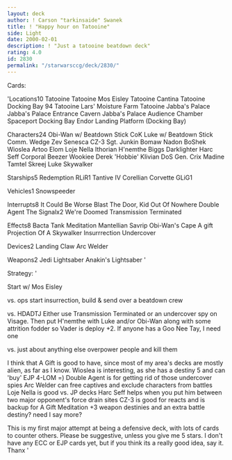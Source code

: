 ```yaml
---
layout: deck
author: ! Carson "tarkinsaide" Swanek
title: ! "Happy hour on Tatooine"
side: Light
date: 2000-02-01
description: ! "Just a tatooine beatdown deck"
rating: 4.0
id: 2830
permalink: "/starwarsccg/deck/2830/"
---
```

Cards: 

'Locations10
Tatooine
Tatooine Mos Eisley
Tatooine Cantina
Tatooine Docking Bay 94
Tatooine Lars' Moisture Farm
Tatooine Jabba's Palace
Jabba's Palace Entrance Cavern
Jabba's Palace Audience Chamber
Spaceport Docking Bay
Endor Landing Platform (Docking Bay)

Characters24
Obi-Wan w/ Beatdown Stick
CoK
Luke w/ Beatdown Stick
Comm. Wedge
Zev Senesca
CZ-3
Sgt. Junkin
Bomaw Nadon
BoShek
Wioslea
Artoo
Elom
Loje Nella
Ithorian
H'nemthe
Biggs Darklighter
Harc Seff
Corporal Beezer
Wookiee
Derek 'Hobbie' Klivian
DoS
Gen. Crix Madine
Tamtel Skreej
Luke Skywalker

Starships5
Redemption
RLiR1
Tantive IV
Corellian Corvette
GLiG1

Vehicles1
Snowspeeder

Interrupts8
It Could Be Worse
Blast The Door, Kid
Out Of Nowhere
Double Agent
The Signalx2
We're Doomed
Transmission Terminated

Effects8
Bacta Tank
Meditation
Mantellian Savrip
Obi-Wan's Cape
A gift
Projection Of A Skywalker
Insurrrection
Undercover

Devices2
Landing Claw
Arc Welder

Weapons2
Jedi Lightsaber
Anakin's Lightsaber '

Strategy: '

Start w/ Mos Eisley

vs. ops  start insurrection, build & send over a beatdown crew

vs. HDADTJ Either use Transmission Terminated or an undercover spy on Visage.	Then put H'nemthe with Luke and/or Obi-Wan along with some attrition fodder so Vader is deploy +2.  If anyone has a Goo Nee Tay, I need one

vs. just about anything else overpower people and kill them

I think that A Gift is good to have, since most of my area's decks are mostly alien, as far as I know.
Wioslea is interesting, as she has a destiny 5 and can 'buy' EJP 4-LOM =)
Double Agent is for getting rid of those undercover spies
Arc Welder can free captives and exclude characters from battles
Loje Nella is good vs. JP decks
Harc Seff helps when you put him between two major opponent's force drain sites
CZ-3 is good for reacts and is backup for A Gift
Meditation +3 weapon destinies and an extra battle destiny? need I say more?

This is my first major attempt at being a defensive deck, with lots of cards to counter others.  Please be suggestive, unless you give me 5 stars.
I don't have any ECC or EJP cards yet, but if you think its a really good idea, say it.
Thanx '
